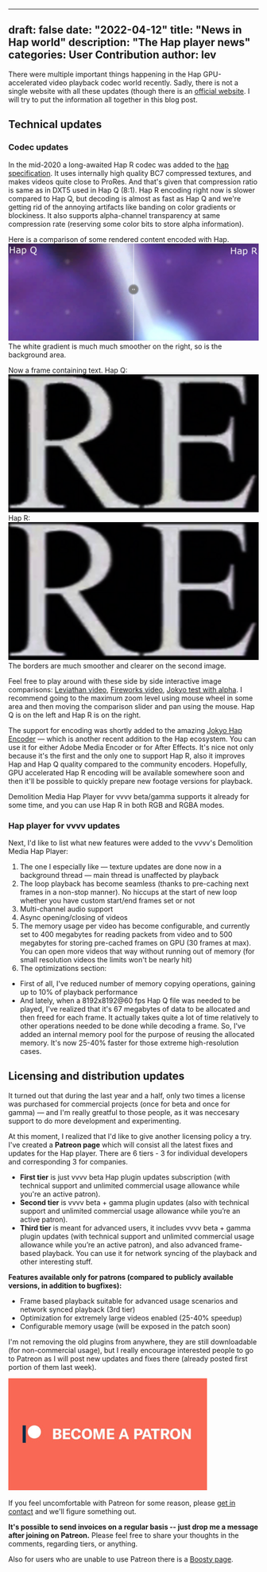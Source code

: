 
---
draft: false
date: "2022-04-12"
title: "News in Hap world"
description: "The Hap player news"
categories: User Contribution
author: lev
---

There were multiple important things happening in the Hap GPU-accelerated video playback codec world recently. Sadly, there is not a single website with all these updates (though there is an [official website](http://hap.video). I will try to put the information all together in this blog post.

## Technical updates
### Codec updates
In the mid-2020 a long-awaited Hap R codec was added to the [hap specification](https://github.com/Vidvox/hap/blob/master/documentation/HapVideoDRAFT.md). It uses internally high quality BC7 compressed textures, and makes videos quite close to ProRes. And that's given that compression ratio is same as in DXT5 used in Hap Q (8:1). Hap R encoding right now is slower compared to Hap Q, but decoding is almost as fast as Hap Q and we're getting rid of the annoying artifacts like banding on color gradients or blockiness. It also supports alpha-channel transparency at same compression rate (reserving some color bits to store alpha information).



Here is a comparison of some rendered content encoded with Hap.
![vvvv gamma 2021.4 release](https://github.com/leavittx/leavittx.github.io/raw/master/hap_blog_post_2022/images/Leviathan7.1_diff.png "")
The white gradient is much much smoother on the right, so is the background area.

Now a frame containing text. 
Hap Q:
![Hap Q](https://github.com/leavittx/leavittx.github.io/raw/master/hap_blog_post_2022/images/out_hapQ.png "")
Hap R:
![Hap R](https://github.com/leavittx/leavittx.github.io/raw/master/hap_blog_post_2022/images/out_hapR.png "")
The borders are much smoother and clearer on the second image.

Feel free to play around with these side by side interactive image comparisons: [Leviathan video](https://leavittx.github.io/hap_blog_post_2022/comparisons/leviathan_392_hap_vs_hapq.html), [Fireworks video](https://leavittx.github.io/hap_blog_post_2022/comparisons/fireworks_hap_vs_hapq.html), [Jokyo test with alpha](https://leavittx.github.io/hap_blog_post_2022/comparisons/jokyo_hap_vs_hapq.html). I recommend going to the maximum zoom level using mouse wheel in some area and then moving the comparison slider and pan using the mouse. Hap Q is on the left and Hap R is on the right.

The support for encoding was shortly added to the amazing [Jokyo Hap Encoder](https://jokyohapencoder.com/) — which is another recent addition to the Hap ecosystem. You can use it for either Adobe Media Encoder or for After Effects. It's nice not only because it's the first and the only one to support Hap R, also it improves Hap and Hap Q quality compared to the community encoders.  Hopefully, GPU accelerated Hap R encoding will be available somewhere soon and then it'll be possible to quickly prepare new footage versions for playback.

Demolition Media Hap Player for vvvv beta/gamma supports it already for some time, and you can use Hap R in both RGB and RGBA modes.

### Hap player for vvvv updates
Next, I'd like to list what new features were added to the vvvv's Demolition Media Hap Player:
1. The one I especially like — texture updates are done now in a background thread — main thread is unaffected by playback
2. The loop playback has become seamless (thanks to pre-caching next frames in a non-stop manner). No hiccups at the start of new loop whether you have custom start/end frames set or not
3. Multi-channel audio support
4. Async opening/closing of videos
5. The memory usage per video has become configurable, and currently set to 400 megabytes for reading packets from video and to 500 megabytes for storing pre-cached frames on GPU (30 frames at max). You can open more videos that way without running out of memory (for small resolution videos the limits won't be nearly hit)
6. The optimizations section:
 - First of all, I've reduced number of memory copying operations, gaining up to 10% of playback performance
 - And lately, when a 8192x8192@60 fps Hap Q file was needed to be played, I've realized that it's 67 megabytes of data to be allocated and then freed for each frame. It actually takes quite a lot of time relatively to other operations needed to be done while decoding a frame. So, I've added an internal memory pool for the purpose of reusing the allocated memory.  It's now 25-40% faster for those extreme high-resolution cases.

## Licensing and distribution updates
It turned out that during the last year and a half, only two times a license was purchased for commercial projects (once for beta and once for gamma) — and I'm really greatful to those people, as it was neccesary support to do more development and experimenting.

At this moment, I realized that I'd like to give another licensing policy a try.  I've created a **Patreon page** which will consist all the latest fixes and updates for the Hap player. There are 6 tiers - 3 for individual developers and corresponding 3 for companies. 

 - **First tier** is just vvvv beta Hap plugin updates subscription (with technical support and unlimited commercial usage allowance while you're an active patron). 
 - **Second tier** is vvvv beta + gamma plugin updates (also with technical support and unlimited commercial usage allowance while you’re an active patron).
 - **Third tier** is meant for advanced users, it includes vvvv beta + gamma plugin updates (with technical support and unlimited commercial usage allowance while you’re an active patron), and also advanced frame-based playback. You can use it for network syncing of the playback and other interesting stuff.
 
**Features available only for patrons (compared to publicly available versions, in addition to bugfixes):**
-   Frame based playback suitable for advanced usage scenarios and network synced playback (3rd tier)
-   Optimization for extremely large videos enabled (25-40% speedup)
-   Configurable memory usage (will be exposed in the patch soon)

I'm not removing the old plugins from anywhere, they are still downloadable (for non-commercial usage), but I really encourage interested people to go to Patreon as I will post new updates and fixes there (already posted first portion of them last week).

[![Become a Patron](https://raw.githubusercontent.com/leavittx/leavittx.github.io/master/hap_blog_post_2022/images/becomeapatron.jpg)](https://www.patreon.com/hap_player)


If you feel uncomfortable with Patreon for some reason, please  [get in contact](mailto:lev.panov@gmail.com) and we'll figure something out. 

**It's possible to send invoices on a regular basis -- just drop me a message after joining on Patreon.** Please feel free to share your thoughts in the comments, regarding tiers, or anything.

Also for users who are unable to use Patreon there is a [Boosty page](https://boosty.to/hap_player).